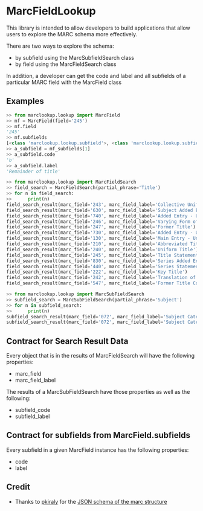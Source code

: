 
# MarcFieldLookup

This library is intended to allow developers to build applications that allow users to explore the MARC schema more effectively.

There are two ways to explore the schema:

- by subfield using the MarcSubfieldSearch class
- by field using the MarcFieldSearch class

In addition, a developer can get the code and label and all subfields of a particular MARC field with the MarcField class

## Examples

```python
>> from marclookup.lookup import MarcField
>> mf = MarcField(field='245')
>> mf.field
'245'
>> mf.subfields
[<class 'marclookup.lookup.subfield'>, <class 'marclookup.lookup.subfield'>, <class 'marclookup.lookup.subfield'>, <class 'marclookup.lookup.subfield'>, <class 'marclookup.lookup.subfield'>, <class 'marclookup.lookup.subfield'>, <class 'marclookup.lookup.subfield'>, <class 'marclookup.lookup.subfield'>, <class 'marclookup.lookup.subfield'>, <class 'marclookup.lookup.subfield'>, <class 'marclookup.lookup.subfield'>, <class 'marclookup.lookup.subfield'>]
>> a_subfield = mf_subfields[1]
>> a_subfield.code
'b'
>> a_subfield.label
'Remainder of title'
```

```python
>> from marclookup.lookup import MarcFieldSearch
>> field_search = MarcFieldSearch(partial_phrase='Title')
>> for n in field_search:
>>      print(n)
field_search_result(marc_field='243', marc_field_label='Collective Uniform Title')
field_search_result(marc_field='630', marc_field_label='Subject Added Entry - Uniform Title')
field_search_result(marc_field='740', marc_field_label='Added Entry - Uncontrolled Related/Analytical Title')
field_search_result(marc_field='246', marc_field_label='Varying Form of Title')
field_search_result(marc_field='247', marc_field_label='Former Title')
field_search_result(marc_field='730', marc_field_label='Added Entry - Uniform Title')
field_search_result(marc_field='130', marc_field_label='Main Entry - Uniform Title')
field_search_result(marc_field='210', marc_field_label='Abbreviated Title')
field_search_result(marc_field='240', marc_field_label='Uniform Title')
field_search_result(marc_field='245', marc_field_label='Title Statement')
field_search_result(marc_field='830', marc_field_label='Series Added Entry - Uniform Title')
field_search_result(marc_field='440', marc_field_label='Series Statement/Added Entry-Title')
field_search_result(marc_field='222', marc_field_label='Key Title')
field_search_result(marc_field='242', marc_field_label='Translation of Title by Cataloging Agency')
field_search_result(marc_field='547', marc_field_label='Former Title Complexity Note')
```

```python
>> from marclookup.lookup import MarcSubFieldSearch
>> subfield_search = MarcSubFieldSearch(partial_phrase='Subject')
>> for n in subfield_search:
>>      print(n)
subfield_search_result(marc_field='072', marc_field_label='Subject Category Code', subfield_code='x', subfield_label='Subject category code subdivision')
subfield_search_result(marc_field='072', marc_field_label='Subject Category Code', subfield_code='a', subfield_label='Subject category code')
```

## Contract for Search Result Data

Every object that is in the results of MarcFieldSearch will have the following properties:

- marc_field
- marc_field_label

The results of a MarcSubFieldSearch have those properties as well as the following:

- subfield_code
- subfield_label

## Contract for subfields from MarcField.subfields

Every subfield in a given MarcField instance has the following properties:

- code
- label

## Credit

- Thanks to [pkiraly](https://github.com/pkiraly) for the [JSON schema of the marc structure](https://raw.githubusercontent.com/pkiraly/metadata-qa-marc/master/src/main/resources/marc-schema.json)

